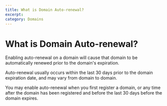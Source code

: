 ```yaml
---
title: What is Domain Auto-renewal?
excerpt: 
category: Domains
---
```


# What is Domain Auto-renewal?

Enabling auto-renewal on a domain will cause that domain to be automatically renewed prior to the domain's expiration.

Auto-renewal usually occurs within the last 30 days prior to the domain expiration date, and may vary from domain to domain.

You may enable auto-renewal when you first register a domain, or any time after the domain has been registered and before the last 30 days before the domain expires.
